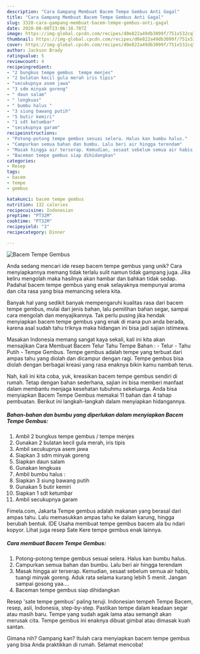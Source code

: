 ```yaml
---
description: "Cara Gampang Membuat Bacem Tempe Gembus Anti Gagal"
title: "Cara Gampang Membuat Bacem Tempe Gembus Anti Gagal"
slug: 3328-cara-gampang-membuat-bacem-tempe-gembus-anti-gagal
date: 2020-08-08T23:06:18.707Z
image: https://img-global.cpcdn.com/recipes/d0e822a49db3099f/751x532cq70/bacem-tempe-gembus-foto-resep-utama.jpg
thumbnail: https://img-global.cpcdn.com/recipes/d0e822a49db3099f/751x532cq70/bacem-tempe-gembus-foto-resep-utama.jpg
cover: https://img-global.cpcdn.com/recipes/d0e822a49db3099f/751x532cq70/bacem-tempe-gembus-foto-resep-utama.jpg
author: Jackson Brady
ratingvalue: 5
reviewcount: 4
recipeingredient:
- "2 bungkus tempe gembus  tempe menjes"
- "2 bulatan kecil gula merah iris tipis"
- "secukupnya asem jawa"
- "3 sdm minyak goreng"
- " daun salam"
- " lengkuas"
- " bumbu halus "
- "3 siung bawang putih"
- "5 butir kemiri"
- "1 sdt ketumbar"
- "secukupnya garam"
recipeinstructions:
- "Potong-potong tempe gembus sesuai selera. Halus kan bumbu halus."
- "Campurkan semua bahan dan bumbu. Lalu beri air hingga terendam"
- "Masak hingga air terserap. Kemudian, sesaat sebelum semua air habis, tuangi minyak goreng. Aduk rata selama kurang lebih 5 menit. Jangan sampai gosong yaa...."
- "Baceman tempe gembus siap dihidangkan"
categories:
- Resep
tags:
- bacem
- tempe
- gembus

katakunci: bacem tempe gembus 
nutrition: 132 calories
recipecuisine: Indonesian
preptime: "PT32M"
cooktime: "PT32M"
recipeyield: "3"
recipecategory: Dinner

---
```



![Bacem Tempe Gembus](https://img-global.cpcdn.com/recipes/d0e822a49db3099f/751x532cq70/bacem-tempe-gembus-foto-resep-utama.jpg)

Anda sedang mencari ide resep bacem tempe gembus yang unik? Cara menyiapkannya memang tidak terlalu sulit namun tidak gampang juga. Jika keliru mengolah maka hasilnya akan hambar dan bahkan tidak sedap. Padahal bacem tempe gembus yang enak selayaknya mempunyai aroma dan cita rasa yang bisa memancing selera kita.

Banyak hal yang sedikit banyak mempengaruhi kualitas rasa dari bacem tempe gembus, mulai dari jenis bahan, lalu pemilihan bahan segar, sampai cara mengolah dan menyajikannya. Tak perlu pusing jika hendak menyiapkan bacem tempe gembus yang enak di mana pun anda berada, karena asal sudah tahu triknya maka hidangan ini bisa jadi sajian istimewa.

Masakan Indonesia memang sangat kaya sekali, kali ini kita akan mensajikan Cara Membuat Bacem Telur Tahu Tempe Bahan : - Telur - Tahu Putih - Tempe Gembus. Tempe gembus adalah tempe yang terbuat dari ampas tahu yang diolah dan dicampur dengan ragi. Tempe gembus bisa diolah dengan berbagai kreasi yang rasa enaknya bikin kamu nambah terus.


Nah, kali ini kita coba, yuk, kreasikan bacem tempe gembus sendiri di rumah. Tetap dengan bahan sederhana, sajian ini bisa memberi manfaat dalam membantu menjaga kesehatan tubuhmu sekeluarga. Anda bisa menyiapkan Bacem Tempe Gembus memakai 11 bahan dan 4 tahap pembuatan. Berikut ini langkah-langkah dalam menyiapkan hidangannya.

<!--inarticleads1-->

##### Bahan-bahan dan bumbu yang diperlukan dalam menyiapkan Bacem Tempe Gembus:

1. Ambil 2 bungkus tempe gembus / tempe menjes
1. Gunakan 2 bulatan kecil gula merah, iris tipis
1. Ambil secukupnya asem jawa
1. Siapkan 3 sdm minyak goreng
1. Siapkan  daun salam
1. Gunakan  lengkuas
1. Ambil  bumbu halus :
1. Siapkan 3 siung bawang putih
1. Gunakan 5 butir kemiri
1. Siapkan 1 sdt ketumbar
1. Ambil secukupnya garam


Fimela.com, Jakarta Tempe gembus adalah makanan yang berasal dari ampas tahu. Lalu memasukkan ampas tahu ke dalam karung, hingga berubah bentuk. IDE Usaha membuat tempe gembus bacem ala bu ndari kopyor. Lihat juga resep Sate Kere tempe gembus enak lainnya. 

<!--inarticleads2-->

##### Cara membuat Bacem Tempe Gembus:

1. Potong-potong tempe gembus sesuai selera. Halus kan bumbu halus.
1. Campurkan semua bahan dan bumbu. Lalu beri air hingga terendam
1. Masak hingga air terserap. Kemudian, sesaat sebelum semua air habis, tuangi minyak goreng. Aduk rata selama kurang lebih 5 menit. Jangan sampai gosong yaa....
1. Baceman tempe gembus siap dihidangkan


Resep &#39;sate tempe gembus&#39; paling teruji. Indonesian tempeh Tempe Bacem, resep, asli, Indonesia, step-by-step. Pastikan tempe dalam keadaan segar atau masih baru. Tempe yang sudah agak lama atau semangit akan merusak cita. Tempe gembus ini enaknya dibuat gimbal atau dimasak kuah santan. 

Gimana nih? Gampang kan? Itulah cara menyiapkan bacem tempe gembus yang bisa Anda praktikkan di rumah. Selamat mencoba!
